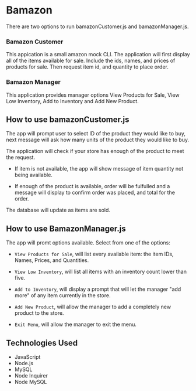 # Bamazon
There are two options to run bamazonCustomer.js and bamazonManager.js.

### Bamazon Customer
This appication is a small amazon mock CLI. The application will first display all of the items available for sale. Include the ids, names, and prices of products for sale. Then request item id, and quantity to place order.

### Bamazon Manager
This application provides manager options View Products for Sale, View Low Inventory, Add to Inventory and Add New Product.

## How to use bamazonCustomer.js
The app will prompt user to select ID of the product they would like to buy, next message will ask how many units of the product they would like to buy.

The application will check if your store has enough of the product to meet the request.

* If item is not available, the app will show message of item quantity not being available.

* If enough of the product is available, order will be fulfulled and a message will display to confirm order was placed, and total for the order.

The database will update as items are sold.

## How to use BamazonManager.js
The app will promt options available. Select from one of the options:

* `View Products for Sale`, will list every available item: the item IDs, Names, Prices, and Quantities.

* `View Low Inventory`, will list all items with an inventory count lower than five.

* `Add to Inventory`, will display a prompt that will let the manager "add more" of any item currently in the store.

* `Add New Product`, will allow the manager to add a completely new product to the store.

* `Exit Menu`, will allow the manager to exit the menu.

## Technologies Used
* JavaScript
* Node.js
* MySQL
* Node Inquirer
* Node MySQL